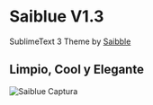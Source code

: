 # Saiblue V1.3
SublimeText 3 Theme by [Saibble](http://saibble.net/)

## Limpio, Cool y Elegante
![Saiblue Captura](https://photos.google.com/search/_tra_/photo/AF1QipPkw-0Ur6jONgf8Vfd7dxmh6kFgMRPDPclJbw05?hl=es)
